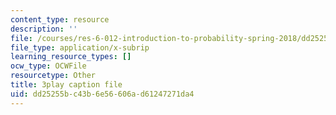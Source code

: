 ```yaml
---
content_type: resource
description: ''
file: /courses/res-6-012-introduction-to-probability-spring-2018/dd25255bc43b6e56606ad61247271da4_gH_OmTJ9vQs.srt
file_type: application/x-subrip
learning_resource_types: []
ocw_type: OCWFile
resourcetype: Other
title: 3play caption file
uid: dd25255b-c43b-6e56-606a-d61247271da4
---
```

